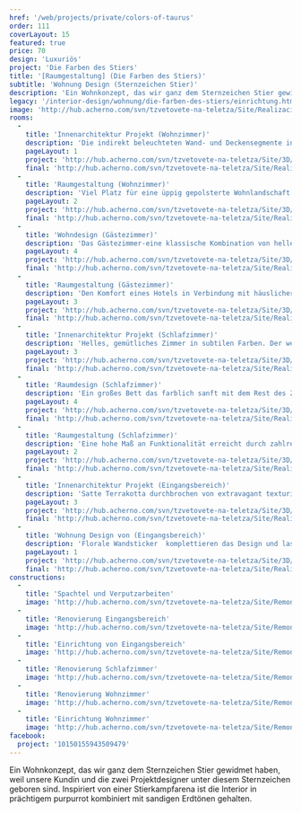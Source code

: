 ```yaml
---
href: '/web/projects/private/colors-of-taurus'
order: 111
coverLayout: 15
featured: true
price: 70
design: 'Luxuriös'
project: 'Die Farben des Stiers'
title: '[Raumgestaltung] (Die Farben des Stiers)'
subtitle: 'Wohnung Design (Sternzeichen Stier)'
description: 'Ein Wohnkonzept, das wir ganz dem Sternzeichen Stier gewidmet haben, weil unsere Kundin und die zwei Projektdesigner unter diesem Sternzeichen geboren sind.Inspiriert von einer Stierkampfarena ist die Interior in prächtigem purpurrot kombiniert mit sandigen Erdtönen gehalten.'
legacy: '/interior-design/wohnung/die-farben-des-stiers/einrichtung.html'
image: 'http://hub.acherno.com/svn/tzvetovete-na-teletza/Site/Realizacia/02-h.jpg'
rooms:
  -
    title: 'Innenarchitektur Projekt (Wohnzimmer)'
    description: 'Die indirekt beleuchteten Wand- und Deckensegmente in leuchtendem Hochglanz sind das Highlight des Raums. Die Kombination aus verschiedenen Stoffen und Materialien lassen das Wohnzimmer luxuriös und gleichzeitig einladend aussehen.'
    pageLayout: 1
    project: 'http://hub.acherno.com/svn/tzvetovete-na-teletza/Site/3D/01-h_f.jpg'
    final: 'http://hub.acherno.com/svn/tzvetovete-na-teletza/Site/Realizacia/01-h.jpg'
  -
    title: 'Raumgestaltung (Wohnzimmer)'
    description: 'Viel Platz für eine üppig gepolsterte Wohnlandschaft in beruhigenden grau, viel Licht und interessante Wandornamenten lassen das Domizil einladend und lebendig wirken.'
    pageLayout: 2
    project: 'http://hub.acherno.com/svn/tzvetovete-na-teletza/Site/3D/02-h_f.jpg'
    final: 'http://hub.acherno.com/svn/tzvetovete-na-teletza/Site/Realizacia/02-h.jpg'
  -
    title: 'Wohndesign (Gästezimmer)'
    description: 'Das Gästezimmer-eine klassische Kombination von hellem Holz in warmem braun. Ihre Gäste werden sich garantiert immer gerne daran erinnern.'
    pageLayout: 4
    project: 'http://hub.acherno.com/svn/tzvetovete-na-teletza/Site/3D/04-d_f.jpg'
    final: 'http://hub.acherno.com/svn/tzvetovete-na-teletza/Site/Realizacia/04-s.jpg'
  -
    title: 'Raumgestaltung (Gästezimmer)'
    description: 'Den Komfort eines Hotels in Verbindung mit häuslicher Gemütlichkeit.'
    pageLayout: 3
    project: 'http://hub.acherno.com/svn/tzvetovete-na-teletza/Site/3D/05-d_f.jpg'
    final: 'http://hub.acherno.com/svn/tzvetovete-na-teletza/Site/Realizacia/05-s.jpg'
  -
    title: 'Innenarchitektur Projekt (Schlafzimmer)'
    description: 'Helles, gemütliches Zimmer in subtilen Farben. Der weiche Teppichboden verstärkt das behagliche Gefühl und der große Spiegel verleiht dem Raum eine zusätzliche Tiefe.'
    pageLayout: 3
    project: 'http://hub.acherno.com/svn/tzvetovete-na-teletza/Site/3D/07-s_f.jpg'
    final: 'http://hub.acherno.com/svn/tzvetovete-na-teletza/Site/Realizacia/07-s2.jpg'
  -
    title: 'Raumdesign (Schlafzimmer)'
    description: 'Ein großes Bett das farblich sanft mit dem Rest des Zimmers harmoniert.'
    pageLayout: 4
    project: 'http://hub.acherno.com/svn/tzvetovete-na-teletza/Site/3D/08-s_f.jpg'
    final: 'http://hub.acherno.com/svn/tzvetovete-na-teletza/Site/Realizacia/08-s2.jpg'
  -
    title: 'Raumgestaltung (Schlafzimmer)'
    description: 'Eine hohe Maß an Funktionalität erreicht durch zahlreiche Schränke und Nischen in denen sich sogar ein großer Flachbildschirm verstecken lässt.'
    pageLayout: 2
    project: 'http://hub.acherno.com/svn/tzvetovete-na-teletza/Site/3D/09-s_f.jpg'
    final: 'http://hub.acherno.com/svn/tzvetovete-na-teletza/Site/Realizacia/09-s2.jpg'
  -
    title: 'Innenarchitektur Projekt (Eingangsbereich)'
    description: 'Satte Terrakotta durchbrochen von extravagant texturiertem Holzdekor, perfekt inszeniert.'
    pageLayout: 3
    project: 'http://hub.acherno.com/svn/tzvetovete-na-teletza/Site/3D/11-k_f.jpg'
    final: 'http://hub.acherno.com/svn/tzvetovete-na-teletza/Site/Realizacia/11-a.jpg'
  -
    title: 'Wohnung Design von (Eingangsbereich)'
    description: 'Florale Wandsticker  komplettieren das Design und lassen es unvergesslich werden.'
    pageLayout: 1
    project: 'http://hub.acherno.com/svn/tzvetovete-na-teletza/Site/3D/12-k_f.jpg'
    final: 'http://hub.acherno.com/svn/tzvetovete-na-teletza/Site/Realizacia/12-a.jpg'
constructions:
  - 
    title: 'Spachtel und Verputzarbeiten'
    image: 'http://hub.acherno.com/svn/tzvetovete-na-teletza/Site/Remonti/09-r.JPG'
  - 
    title: 'Renovierung Eingangsbereich'
    image: 'http://hub.acherno.com/svn/tzvetovete-na-teletza/Site/Remonti/11-r.JPG'
  - 
    title: 'Einrichtung von Eingangsbereich'
    image: 'http://hub.acherno.com/svn/tzvetovete-na-teletza/Site/Remonti/14-r.JPG'
  - 
    title: 'Renovierung Schlafzimmer'
    image: 'http://hub.acherno.com/svn/tzvetovete-na-teletza/Site/Remonti/12-r.JPG'
  - 
    title: 'Renovierung Wohnzimmer'
    image: 'http://hub.acherno.com/svn/tzvetovete-na-teletza/Site/Remonti/03-r.JPG'
  - 
    title: 'Einrichtung Wohnzimmer'
    image: 'http://hub.acherno.com/svn/tzvetovete-na-teletza/Site/Remonti/04-r.JPG'
facebook:
  project: '10150155943509479'
---
```

Ein Wohnkonzept, das wir ganz dem Sternzeichen Stier gewidmet haben, weil unsere Kundin und die zwei Projektdesigner unter diesem Sternzeichen geboren sind. Inspiriert von einer Stierkampfarena ist die Interior in prächtigem purpurrot kombiniert mit sandigen Erdtönen gehalten.